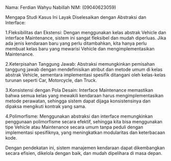 Nama: Ferdian Wahyu Nabillah
NIM: (09040623059)

Mengapa Studi Kasus Ini Layak Diselesaikan dengan Abstraksi dan Interface:

1.Fleksibilitas dan Ekstensi:
Dengan menggunakan kelas abstrak Vehicle dan interface Maintenance,
sistem ini sangat fleksibel dan mudah diperluas. Jika ada jenis kendaraan baru yang perlu ditambahkan,
kita hanya perlu membuat kelas baru yang mewarisi Vehicle dan mengimplementasikan Maintenance.

2.Keterpisahan Tanggung Jawab:
Abstraksi memungkinkan pemisahan tanggung jawab dengan mendefinisikan atribut dan metode umum di kelas abstrak Vehicle,
sementara implementasi spesifik ditangani oleh kelas-kelas turunan seperti Car, Motorcycle, dan Truck.

3.Konsistensi dengan Pola Desain: 
Interface Maintenance memastikan bahwa semua kelas yang mewakili kendaraan harus mengimplementasikan metode perawatan, 
sehingga sistem dapat dijaga konsistensinya dan dipaksa mengikuti kontrak yang sama.

4.Polimorfisme: 
Menggunakan abstraksi dan interface memungkinkan penggunaan polimorfisme secara efektif, 
sehingga kita bisa menggunakan tipe Vehicle atau Maintenance secara umum tanpa peduli dengan implementasi spesifiknya, 
yang meningkatkan modularitas dan keterbacaan kode.

Dengan pendekatan ini, sistem manajemen kendaraan dapat dikembangkan secara efisien, dikelola dengan baik, dan mudah dipelihara di masa depan.
